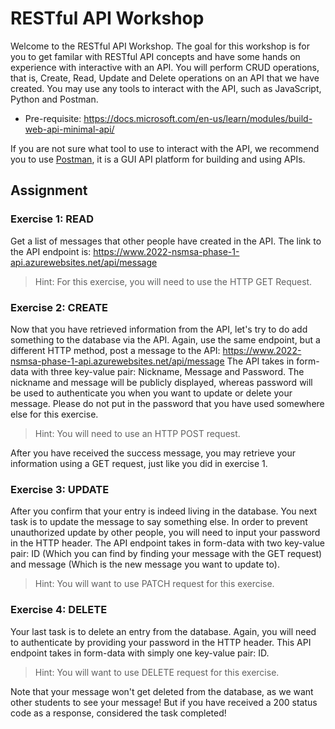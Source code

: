 # RESTful API Workshop

Welcome to the RESTful API Workshop. The goal for this workshop is for you to get familar with RESTful API concepts and have some hands on experience with interactive with an API. You will perform CRUD operations, that is, Create, Read, Update and Delete operations on an API that we have created. You may use any tools to interact with the API, such as JavaScript, Python and Postman. 

* Pre-requisite: https://docs.microsoft.com/en-us/learn/modules/build-web-api-minimal-api/

If you are not sure what tool to use to interact with the API, we recommend you to use [Postman](https://www.postman.com/), it is a GUI API platform for building and using APIs.

## Assignment
### Exercise 1: READ

Get a list of messages that other people have created in the API. The link to the API endpoint is: https://www.2022-nsmsa-phase-1-api.azurewebsites.net/api/message
> Hint: For this exercise, you will need to use the HTTP GET Request. 

### Exercise 2: CREATE

Now that you have retrieved information from the API, let's try to do add something to the database via the API. Again, use the same endpoint, but a different HTTP method, post a message to the API: https://www.2022-nsmsa-phase-1-api.azurewebsites.net/api/message
The API takes in form-data with three key-value pair: Nickname, Message and Password. The nickname and message will be publicly displayed, whereas password will be used to authenticate you when you want to update or delete your message. Please do not put in the password that you have used somewhere else for this exercise.
> Hint: You will need to use an HTTP POST request. 

After you have received the success message, you may retrieve your information using a GET request, just like you did in exercise 1. 

### Exercise 3: UPDATE
After you confirm that your entry is indeed living in the database. You next task is to update the message to say something else. In order to prevent unauthorized update by other people, you will need to input your password in the HTTP header. The API endpoint takes in form-data with two key-value pair: ID (Which you can find by finding your message with the GET request) and message (Which is the new message you want to update to).

> Hint: You will want to use PATCH request for this exercise. 

### Exercise 4: DELETE
Your last task is to delete an entry from the database. Again, you will need to authenticate by providing your password in the HTTP header. This API endpoint takes in form-data with simply one key-value pair: ID. 

> Hint: You will want to use DELETE request for this exercise. 

Note that your message won't get deleted from the database, as we want other students to see your message! But if you have received a 200 status code as a response, considered the task completed!